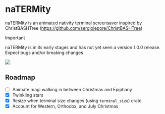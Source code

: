 # naTERMity
naTERMity is an animated nativity terminal screensaver inspired by ChristBASHTree (https://github.com/sergiolepore/ChristBASHTree)

> [!IMPORTANT]
> naTERMity is in its early stages and has not yet seen a version 1.0.0 release. Expect bugs and/or breaking changes

![](scenes.avif)

## Roadmap
- [ ] Animate magi walking in between Christmas and Epiphany
- [x] Twinkling stars
- [x] Resize when terminal size changes (using `terminal_size`) crate
- [x] Account for Western, Orthodox, and July Christmas
